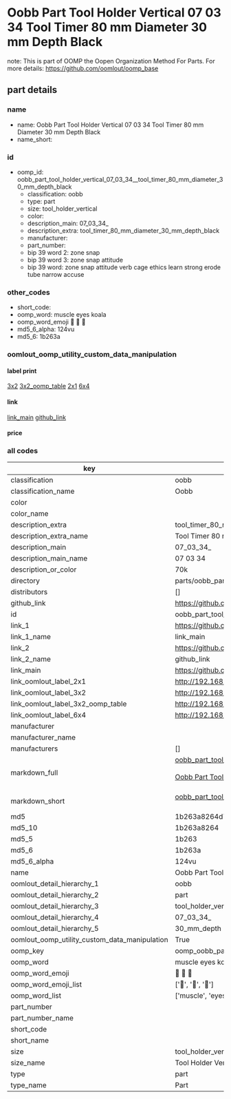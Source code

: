 # Oobb Part Tool Holder Vertical 07 03 34  Tool Timer 80 mm Diameter 30 mm Depth Black  

note: This is part of OOMP the Oopen Organization Method For Parts. For more details: https://github.com/oomlout/oomp_base

##  part details





### name
* name: Oobb Part Tool Holder Vertical 07 03 34  Tool Timer 80 mm Diameter 30 mm Depth Black
* name_short: 
### id
* oomp_id: oobb_part_tool_holder_vertical_07_03_34__tool_timer_80_mm_diameter_30_mm_depth_black
  * classification: oobb
  * type: part
  * size: tool_holder_vertical
  * color: 
  * description_main: 07_03_34_
  * description_extra: tool_timer_80_mm_diameter_30_mm_depth_black
  * manufacturer: 
  * part_number: 
  * bip 39 word 2: zone snap
  * bip 39 word 3: zone snap attitude
  * bip 39 word: zone snap attitude verb cage ethics learn strong erode tube narrow accuse

### other_codes
* short_code: 
* oomp_word: muscle eyes koala
* oomp_word_emoji :muscle: :eyes: :koala:
* md5_6_alpha: 124vu
* md5_6: 1b263a






### oomlout_oomp_utility_custom_data_manipulation
#### label print
[3x2](http://192.168.1.245:1112/?label=oomp%20124vu)
[3x2_oomp_table](http://192.168.1.107:1112/?label=oomp%20124vu)
[2x1](http://192.168.1.242:1112/?label=oomp%20124vu)
[6x4](http://192.168.1.55:1112/?label=oomp%20124vu)    

#### link

[link_main](https://github.com/oomlout/oomlout_oomp_current_version_messy/tree/main/parts/oobb_part_tool_holder_vertical_07_03_34__tool_timer_80_mm_diameter_30_mm_depth_black) [github_link](https://github.com/oomlout/oomlout_oomp_part_src/tree/main/parts/oobb_part_tool_holder_vertical_07_03_34__tool_timer_80_mm_diameter_30_mm_depth_black)                             

#### price







### all codes 
| key | value |  
| --- | --- |  
| classification | oobb |  
| classification_name | Oobb |  
| color |  |  
| color_name |  |  
| description_extra | tool_timer_80_mm_diameter_30_mm_depth_black |  
| description_extra_name | Tool Timer 80 mm Diameter 30 mm Depth Black |  
| description_main | 07_03_34_ |  
| description_main_name | 07 03 34  |  
| description_or_color | 70k |  
| directory | parts/oobb_part_tool_holder_vertical_07_03_34__tool_timer_80_mm_diameter_30_mm_depth_black |  
| distributors | [] |  
| github_link | https://github.com/oomlout/oomlout_oomp_part_src/tree/main/parts/oobb_part_tool_holder_vertical_07_03_34__tool_timer_80_mm_diameter_30_mm_depth_black |  
| id | oobb_part_tool_holder_vertical_07_03_34__tool_timer_80_mm_diameter_30_mm_depth_black |  
| link_1 | https://github.com/oomlout/oomlout_oomp_current_version_messy/tree/main/parts/oobb_part_tool_holder_vertical_07_03_34__tool_timer_80_mm_diameter_30_mm_depth_black |  
| link_1_name | link_main |  
| link_2 | https://github.com/oomlout/oomlout_oomp_part_src/tree/main/parts/oobb_part_tool_holder_vertical_07_03_34__tool_timer_80_mm_diameter_30_mm_depth_black |  
| link_2_name | github_link |  
| link_main | https://github.com/oomlout/oomlout_oomp_current_version_messy/tree/main/parts/oobb_part_tool_holder_vertical_07_03_34__tool_timer_80_mm_diameter_30_mm_depth_black |  
| link_oomlout_label_2x1 | http://192.168.1.242:1112/?label=oomp%20124vu |  
| link_oomlout_label_3x2 | http://192.168.1.245:1112/?label=oomp%20124vu |  
| link_oomlout_label_3x2_oomp_table | http://192.168.1.107:1112/?label=oomp%20124vu |  
| link_oomlout_label_6x4 | http://192.168.1.55:1112/?label=oomp%20124vu |  
| manufacturer |  |  
| manufacturer_name |  |  
| manufacturers | [] |  
| markdown_full | [oobb_part_tool_holder_vertical_07_03_34__tool_timer_80_mm_diameter_30_mm_depth_black](https://github.com/oomlout/oomlout_oomp_current_version_messy/tree/main/parts/oobb_part_tool_holder_vertical_07_03_34__tool_timer_80_mm_diameter_30_mm_depth_black)<br>[](https://github.com/oomlout/oomlout_oomp_current_version_messy/tree/main/parts/oobb_part_tool_holder_vertical_07_03_34__tool_timer_80_mm_diameter_30_mm_depth_black)<br>[Oobb Part Tool Holder Vertical 07 03 34  Tool Timer 80 Mm Diameter 30 Mm Depth Black](https://github.com/oomlout/oomlout_oomp_current_version_messy/tree/main/parts/oobb_part_tool_holder_vertical_07_03_34__tool_timer_80_mm_diameter_30_mm_depth_black)<br><br> |  
| markdown_short | [oobb_part_tool_holder_vertical_07_03_34__tool_timer_80_mm_diameter_30_mm_depth_black](https://github.com/oomlout/oomlout_oomp_current_version_messy/tree/main/parts/oobb_part_tool_holder_vertical_07_03_34__tool_timer_80_mm_diameter_30_mm_depth_black)<br><br> |  
| md5 | 1b263a8264d72fd936901f281d7357fe |  
| md5_10 | 1b263a8264 |  
| md5_5 | 1b263 |  
| md5_6 | 1b263a |  
| md5_6_alpha | 124vu |  
| name | Oobb Part Tool Holder Vertical 07 03 34  Tool Timer 80 mm Diameter 30 mm Depth Black |  
| oomlout_detail_hierarchy_1 | oobb |  
| oomlout_detail_hierarchy_2 | part |  
| oomlout_detail_hierarchy_3 | tool_holder_vertical |  
| oomlout_detail_hierarchy_4 | 07_03_34_ |  
| oomlout_detail_hierarchy_5 | 30_mm_depth |  
| oomlout_oomp_utility_custom_data_manipulation | True |  
| oomp_key | oomp_oobb_part_tool_holder_vertical_07_03_34__tool_timer_80_mm_diameter_30_mm_depth_black |  
| oomp_word | muscle eyes koala |  
| oomp_word_emoji | :muscle: :eyes: :koala: |  
| oomp_word_emoji_list | [':muscle:', ':eyes:', ':koala:'] |  
| oomp_word_list | ['muscle', 'eyes', 'koala'] |  
| part_number |  |  
| part_number_name |  |  
| short_code |  |  
| short_name |  |  
| size | tool_holder_vertical |  
| size_name | Tool Holder Vertical |  
| type | part |  
| type_name | Part |  
